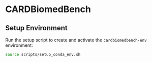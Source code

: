 # CARDBiomedBench

## Setup Environment

Run the setup script to create and activate the `cardbiomedbench-env` environment:

   ```bash
   source scripts/setup_conda_env.sh
   ```